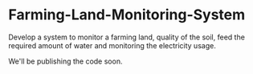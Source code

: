 # Farming-Land-Monitoring-System
Develop a system to monitor a farming land, quality of the soil, feed the required amount of water and monitoring the electricity usage.

We'll be publishing the code soon.
